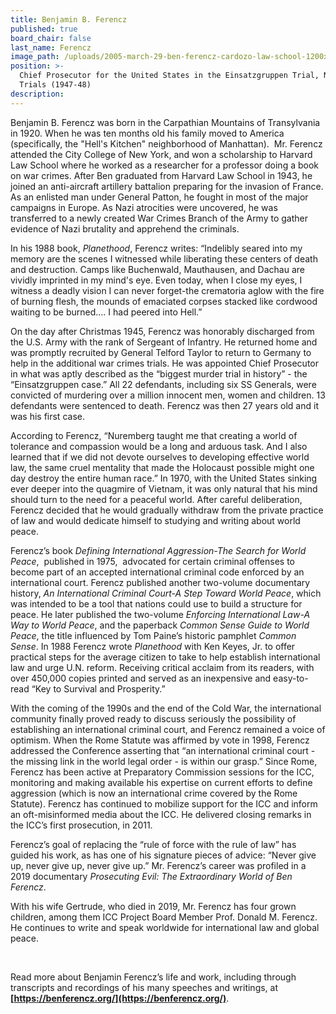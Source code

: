 ```yaml
---
title: Benjamin B. Ferencz
published: true
board_chair: false
last_name: Ferencz
image_path: /uploads/2005-march-29-ben-ferencz-cardozo-law-school-1200x0.jpg
position: >-
  Chief Prosecutor for the United States in the Einsatzgruppen Trial, Nuremberg
  Trials (1947-48)
description:
---
```


Benjamin B. Ferencz was born in the Carpathian Mountains of Transylvania in 1920. When he was ten months old his family moved to America (specifically, the "Hell's Kitchen" neighborhood of Manhattan). &nbsp;Mr. Ferencz attended the City College of New York, and won a scholarship to Harvard Law School where he worked as a researcher for a professor doing a book on war crimes. After Ben graduated from Harvard Law School in 1943, he joined an anti-aircraft artillery battalion preparing for the invasion of France. As an enlisted man under General Patton, he fought in most of the major campaigns in Europe. As Nazi atrocities were uncovered, he was transferred to a newly created War Crimes Branch of the Army to gather evidence of Nazi brutality and apprehend the criminals.

In his 1988 book,&nbsp;*Planethood*, Ferencz writes: “Indelibly seared into my memory are the scenes I witnessed while liberating these centers of death and destruction. Camps like Buchenwald, Mauthausen, and Dachau are vividly imprinted in my mind's eye. Even today, when I close my eyes, I witness a deadly vision I can never forget-the crematoria aglow with the fire of burning flesh, the mounds of emaciated corpses stacked like cordwood waiting to be burned…. I had peered into Hell.”

On the day after Christmas 1945, Ferencz was honorably discharged from the U.S. Army with the rank of Sergeant of Infantry. He returned home and was promptly recruited by General Telford Taylor to return to Germany to help in the additional war crimes trials. He was appointed Chief Prosecutor in what was aptly described as the “biggest murder trial in history” - the “Einsatzgruppen case.” All 22 defendants, including six SS Generals, were convicted of murdering over a million innocent men, women and children. 13 defendants were sentenced to death. Ferencz was then 27 years old and it was his first case.

According to Ferencz, “Nuremberg taught me that creating a world of tolerance and compassion would be a long and arduous task. And I also learned that if we did not devote ourselves to developing effective world law, the same cruel mentality that made the Holocaust possible might one day destroy the entire human race.” In 1970, with the United States sinking ever deeper into the quagmire of Vietnam, it was only natural that his mind should turn to the need for a peaceful world. After careful deliberation, Ferencz decided that he would gradually withdraw from the private practice of law and would dedicate himself to studying and writing about world peace.

Ferencz’s book&nbsp;*Defining International Aggression-The Search for World Peace*, &nbsp;published in 1975, &nbsp;advocated for certain criminal offenses to become part of an accepted international criminal code enforced by an international court. Ferencz published another two-volume documentary history,&nbsp;*An International Criminal Court-A Step Toward World Peace*, which was intended to be a tool that nations could use to build a structure for peace. He later published the two-volume *Enforcing International Law-A Way to World Peace*, and the paperback *Common Sense Guide to World Peace*, the title influenced by Tom Paine’s historic pamphlet&nbsp;*Common Sense*. In 1988 Ferencz wrote *Planethood* with Ken Keyes, Jr. to offer practical steps for the average citizen to take to help establish international law and urge U.N. reform. Receiving critical acclaim from its readers, with over 450,000 copies printed and served as an inexpensive and easy-to-read “Key to Survival and Prosperity.”

With the coming of the 1990s and the end of the Cold War, the international community finally proved ready to discuss seriously the possibility of establishing an international criminal court, and Ferencz remained a voice of optimism. When the Rome Statute was affirmed by vote in 1998, Ferencz addressed the Conference asserting that “an international criminal court - the missing link in the world legal order - is within our grasp.” Since Rome, Ferencz has been active at Preparatory Commission sessions for the ICC, monitoring and making available his expertise on current efforts to define aggression (which is now an international crime covered by the Rome Statute). Ferencz has continued to mobilize support for the ICC and inform an oft-misinformed media about the ICC. He delivered closing remarks in the ICC’s first prosecution, in 2011.

Ferencz’s goal of replacing the “rule of force with the rule of law” has guided his work, as has one of his signature pieces of advice: “Never give up, never give up, never give up.” Mr. Ferencz’s career was profiled in a 2019 documentary *Prosecuting Evil: The Extraordinary World of Ben Ferencz*.

With his wife Gertrude, who died in 2019, Mr. Ferencz has four grown children, among them ICC Project Board Member Prof. Donald M. Ferencz. He continues to write and speak worldwide for international law and global peace.

&nbsp;

Read more about Benjamin Ferencz’s life and work, including through transcripts and recordings of his many speeches and writings, at **[https://benferencz.org/](https://benferencz.org/)**.

<br>&nbsp;
